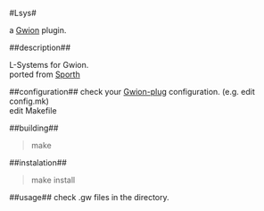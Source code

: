 #Lsys#

  a [Gwion](https://github.com/Gwion/Gwion) plugin.  


##description##

L-Systems for Gwion.  
ported from [Sporth](https://github.com/paulbatchelor/Sporth)


##configuration##
check your [Gwion-plug](https://github.com/Gwion/Gwion-plug) configuration. (e.g. edit config.mk)  
edit Makefile


##building##

> make


##instalation##

>  make install


##usage##
check .gw files in the directory.
